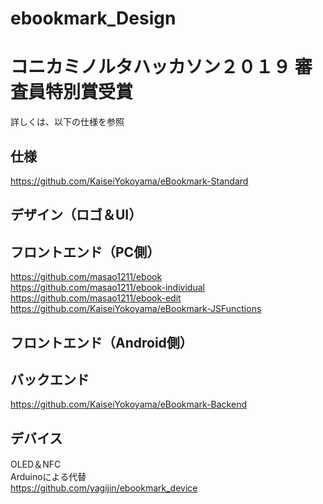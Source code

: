 # ebookmark_Design

# コニカミノルタハッカソン２０１９ 審査員特別賞受賞  

詳しくは、以下の仕様を参照  

## 仕様  
https://github.com/KaiseiYokoyama/eBookmark-Standard

## デザイン（ロゴ＆UI）


## フロントエンド（PC側）  
https://github.com/masao1211/ebook  
https://github.com/masao1211/ebook-individual  
https://github.com/masao1211/ebook-edit  
https://github.com/KaiseiYokoyama/eBookmark-JSFunctions  

## フロントエンド（Android側）  


## バックエンド  
https://github.com/KaiseiYokoyama/eBookmark-Backend  

## デバイス  
OLED＆NFC  
Arduinoによる代替  
https://github.com/yagijin/ebookmark_device
